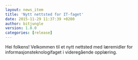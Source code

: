 ```yaml
---
layout: news_item
title: 'Nytt nettsted for IT-faget'
date: 2015-11-29 11:37:39 +0200
author: bitjungle
version: 1.0.0
categories: [release]
---
```


Hei folkens! Velkommen til et nytt nettsted med læremidler for informasjonsteknologifaget i videregående opplæring.